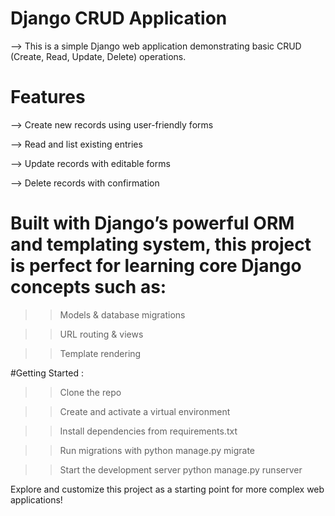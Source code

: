 # Django CRUD Application

--> This is a simple Django web application demonstrating basic CRUD (Create, Read, Update, Delete) operations.

# Features

--> Create new records using user-friendly forms

--> Read and list existing entries

--> Update records with editable forms

--> Delete records with confirmation

# Built with Django’s powerful ORM and templating system, this project is perfect for learning core Django concepts such as:

>> Models & database migrations

>> URL routing & views 

>> Template rendering

#Getting Started :

>> Clone the repo

>> Create and activate a virtual environment

>> Install dependencies from requirements.txt

>> Run migrations with python manage.py migrate

>> Start the development server python manage.py runserver

Explore and customize this project as a starting point for more complex web applications!
